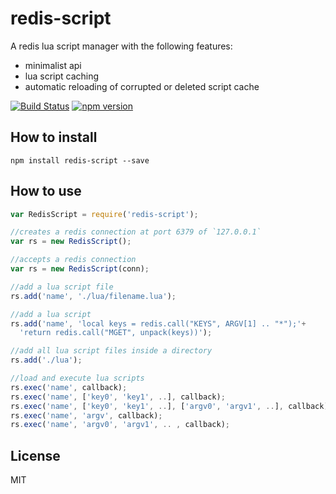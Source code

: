 # redis-script
A redis lua script manager with the following features:
+ minimalist api
+ lua script caching
+ automatic reloading of corrupted or deleted script cache

[![Build Status](https://travis-ci.org/rogermadjos/redis-script.svg)](https://travis-ci.org/rogermadjos/redis-script)
[![npm version](https://badge.fury.io/js/redis-script.svg)](http://badge.fury.io/js/redis-script)

## How to install

```
npm install redis-script --save
```

## How to use
```js
var RedisScript = require('redis-script');

//creates a redis connection at port 6379 of `127.0.0.1`
var rs = new RedisScript();

//accepts a redis connection
var rs = new RedisScript(conn);

//add a lua script file
rs.add('name', './lua/filename.lua');

//add a lua script
rs.add('name', 'local keys = redis.call("KEYS", ARGV[1] .. "*");'+
  'return redis.call("MGET", unpack(keys))');

//add all lua script files inside a directory
rs.add('./lua');

//load and execute lua scripts
rs.exec('name', callback);
rs.exec('name', ['key0', 'key1', ..], callback);
rs.exec('name', ['key0', 'key1', ..], ['argv0', 'argv1', ..], callback);
rs.exec('name', 'argv', callback);
rs.exec('name', 'argv0', 'argv1', .. , callback);

```

## License

MIT
